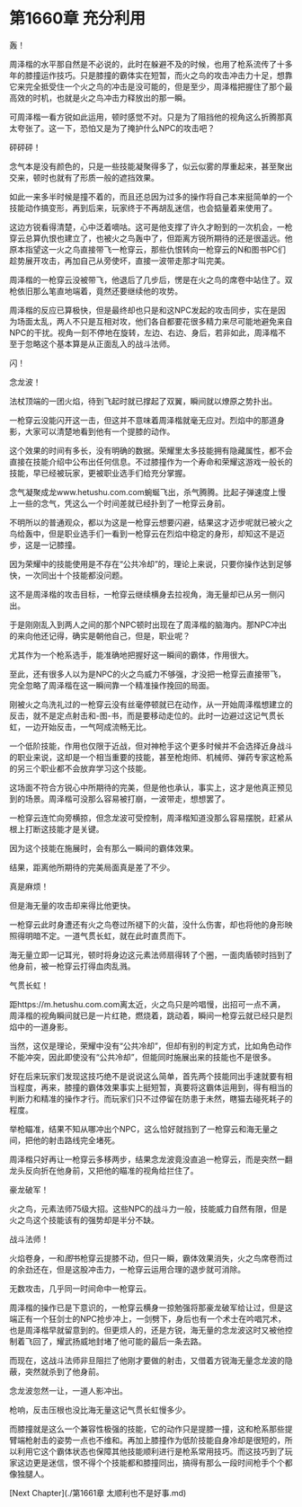 # 第1660章 充分利用

轰！

周泽楷的水平那自然是不必说的，此时在躲避不及的时候，也用了枪系流传了十多年的膝撞运作技巧。只是膝撞的霸体实在短暂，而火之鸟的攻击冲击力十足，想靠它来完全抵受住一个火之鸟的冲击是没可能的，但是至少，周泽楷把握住了那个最高效的时机，也就是火之鸟冲击力释放出的那一瞬。

可周泽楷一看方锐如此运用，顿时感觉不对。只是为了阻挡他的视角这么折腾那真太夸张了。这一下，恐怕又是为了掩护什么NPC的攻击吧？

砰砰砰！

念气本是没有颜色的，只是一些技能凝聚得多了，似云似雾的厚重起来，甚至聚出交来，顿时也就有了形质一般的遮挡效果。

如此一来多半时候是撞不着的，而且还总因为过多的操作将自己本来挺简单的一个技能动作搞变形，再到后来，玩家终于不再胡乱迷信，也会掂量着来使用了。

这边方锐看得清楚，心中泛着嘀咕。这可是他支撑了许久才盼到的一次机会，一枪穿云总算仇恨也建立了，也被火之鸟轰中了，但距离方锐所期待的还是很遥远。他原本指望这一火之鸟直接带飞一枪穿云，那些仇恨转向一枪穿云的N和图书PC们趁势展开攻击，再加自己从旁使坏，直接一波带走那才叫完美。

周泽楷的一枪穿云没被带飞，他退后了几步后，愣是在火之鸟的席卷中站住了。双枪依旧那么笔直地端着，竟然还要继续他的攻势。

周泽楷的反应已算极快，但是最终却也只是和这NPC发起的攻击同步，实在是因为场面太乱，两人不只是互相对攻，他们各自都要花很多精力来尽可能地避免来自NPC的干扰。视角一刻不停地在旋转，左边、右边、身后，若非如此，周泽楷不至于忽略这个基本算是从正面乱入的战斗法师。

闪！

念龙波！

法杖顶端的一团火焰，待到飞起时就已撑起了双翼，瞬间就以燎原之势扑出。

一枪穿云没能闪开这一击，但这并不意味着周泽楷就毫无应对。烈焰中的那道身影，大家可以清楚地看到他有一个提膝的动作。

这个效果的时间有多长，没有明确的数据。荣耀里太多技能拥有隐藏属性，都不会直接在技能介绍中公布出任何信息。不过膝撞作为一个寿命和荣耀这游戏一般长的技能，早已经被玩家，更被职业选手们给充分掌握。

念气凝聚成龙www.hetushu.com.com蜿蜒飞出，杀气腾腾。比起子弹速度上慢上一些的念气，凭这么一个时间差就已经扑到了一枪穿云身前。

不明所以的普通观众，都以为这是一枪穿云想要闪避，结果这才迈步呢就已被火之鸟给轰中，但是职业选手们一看到一枪穿云在烈焰中稳定的身形，却知这不是迈步，这是一记膝撞。

因为荣耀中的技能使用是不存在“公共冷却”的，理论上来说，只要你操作达到足够快，一次同出十个技能都没问题。

这不是周泽楷的攻击目标，一枪穿云继续横身去拉视角，海无量却已从另一侧闪出。

于是刚刚乱入到两人之间的那个NPC顿时出现在了周泽楷的脑海内。那NPC冲出的来向他还记得，确实是朝他自己，但是，职业呢？

尤其作为一个枪系选手，能准确地把握好这一瞬间的霸体，作用很大。

至此，还有很多人以为是NPC的火之鸟威力不够强，才没把一枪穿云直接带飞，完全忽略了周泽楷在这一瞬间靠一个精准操作挽回的局面。

刚被火之鸟洗礼过的一枪穿云没有丝毫停顿就已在动作，从一开始周泽楷想建立的反击，就不是定点射击和-图-书，而是要移动走位的。此时一边避过这记气贯长虹，一边开始反击，一气呵成流畅无比。

一个低阶技能，作用也仅限于近战，但对神枪手这个更多时候并不会选择近身战斗的职业来说，这却是一个相当重要的技能，甚至枪炮师、机械师、弹药专家这枪系的另三个职业都不会放弃学习这个技能。

这场面不符合方锐心中所期待的完美，但是他也承认，事实上，这才是他真正预见到的场景。周泽楷可没那么容易被打崩，一波带走，想想罢了。

一枪穿云连忙向旁横掠，但念龙波可受控制，周泽楷知道没那么容易摆脱，赶紧从根上打断这技能才是关键。

因为这个技能在施展时，会有那么一瞬间的霸体效果。

结果，距离他所期待的完美局面真是差了不少。

真是麻烦！

但是海无量的攻击却来得比他更快。

一枪穿云此时身遭还有火之鸟卷过所褪下的火苗，没什么伤害，却也将他的身形映照得明暗不定。一道气贯长虹，就在此时直贯而下。

海无量立即一记耳光，顿时将身边这元素法师扇得转了个圈，一面肉盾顿时挡到了他身前，被一枪穿云打得血肉乱溅。

气贯长虹！

距https://m.hetushu.com.com离太近，火之鸟只是吟唱慢，出招可一点不满，周泽楷的视角瞬间就已是一片红艳，燃烧着，跳动着，瞬间一枪穿云就已经只是烈焰中的一道身影。

当然，这仅是理论，荣耀中没有“公共冷却”，但却有别的判定方式，比如角色动作不能冲突，因此即使没有“公共冷却”，但能同时施展出来的技能也不是很多。

好在后来玩家们发现这技巧绝不是说说这么简单，首先两个技能同出手速就要有相当程度，再来，膝撞的霸体效果事实上挺短暂，真要将这霸体运用到，得有相当的判断力和精准的操作才行。而玩家们只不过停留在防患于未然，瞎猫去碰死耗子的程度。

举枪瞄准，结果不知从哪冲出个NPC，这么恰好就挡到了一枪穿云和海无量之间，把他的射击路线完全堵死。

周泽楷只好再让一枪穿云多移两步，结果念龙波竟没直追一枪穿云，而是突然一翻龙头反向折在他身前，又把他的瞄准的视角给拦住了。

豪龙破军！

火之鸟，元素法师75级大招。这些NPC的战斗力一般，技能威力自然有限，但是火之鸟这个技能该有的强势却是半分不缺。

战斗法师！

火焰卷身，一和*图*书枪穿云提膝不动，但只一瞬，霸体效果消失，火之鸟席卷而过的余劲还在，但是这股冲击力，一枪穿云运用合理的退步就可消除。

无数攻击，几乎同一时间命中一枪穿云。

周泽楷的操作已是下意识的，一枪穿云横身一掠勉强将那豪龙破军给让过，但是这端正有一个狂剑士的NPC抢步冲上，一剑劈下，身后也有一个术士在吟唱咒术，也是周泽楷早就留意到的。但更烦人的，还是方锐，海无量的念龙波这时又被他控制着飞回了，耀武扬威地封堵了他可能的最后一条去路。

而现在，这战斗法师非旦阻拦了他刚才要做的射击，又借着方锐海无量念龙波的隐蔽，突然就杀到了他身前。

念龙波忽然一让，一道人影冲出。

枪响，反击压根也没比海无量这记气贯长虹慢多少。

而膝撞就是这么一个兼容性极强的技能，它的动作只是提膝一撞，这和枪系那些提臂端枪射击的姿势一点也不维和。再加上膝撞作为低阶技能自身冷却是很短的，所以利用它这个霸体状态也保障其他技能顺利进行是枪系常用技巧。而这技巧到了玩家这边更是迷信，恨不得个个技能都和膝撞同出，搞得有那么一段时间枪手个个都像独腿人。



[Next Chapter](./第1661章 太顺利也不是好事.md)